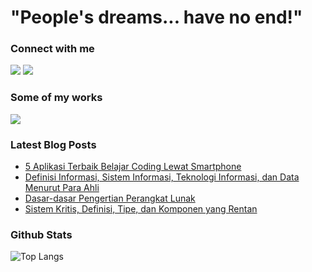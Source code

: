 # "People's dreams... have no end!"

### Connect with me
<a href="https://www.linkedin.com/in/azhrzf" target="_blank"><img src="https://img.shields.io/badge/LinkedIn-0077B5?style=for-the-badge&logo=linkedin&logoColor=white"/></a>
<a href="https://stackoverflow.com/users/15503851/azhrzf" target="_blank"><img src="https://img.shields.io/badge/Stack_Overflow-FE7A16?style=for-the-badge&logo=stack-overflow&logoColor=white"/></a>

### Some of my works
<a href="https://www.ziakode.com" target="_blank"><img src="https://img.shields.io/badge/blog-ziakode.com-blue"/></a>

### Latest Blog Posts
<!-- BLOG-POST-LIST:START -->
- [5 Aplikasi Terbaik Belajar Coding Lewat Smartphone](https://ziakode.com/aplikasi-terbaik-belajar-coding-lewat-smartphone/)
- [Definisi Informasi, Sistem Informasi, Teknologi Informasi, dan Data Menurut Para Ahli](https://ziakode.com/definisi-sistem-informasi-menurut-para-ahli/)
- [Dasar-dasar Pengertian Perangkat Lunak](https://ziakode.com/pengertian-perangkat-lunak/)
- [Sistem Kritis, Definisi, Tipe, dan Komponen yang Rentan](https://ziakode.com/sistem-kritis/)
<!-- BLOG-POST-LIST:END -->

### Github Stats
![Top Langs](https://github-readme-stats.vercel.app/api/top-langs/?username=azhrzf&layout=compact&theme=dark&hide_border=true)

